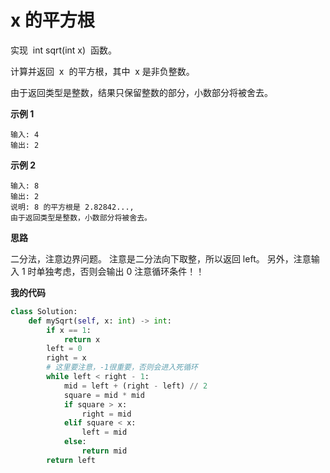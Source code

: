 # x 的平方根

实现  int sqrt(int x)  函数。

计算并返回  x  的平方根，其中  x 是非负整数。

由于返回类型是整数，结果只保留整数的部分，小数部分将被舍去。

**示例 1**

```
输入: 4
输出: 2
```

**示例 2**

```
输入: 8
输出: 2
说明: 8 的平方根是 2.82842...,
由于返回类型是整数，小数部分将被舍去。
```

**思路**

二分法，注意边界问题。
注意是二分法向下取整，所以返回 left。
另外，注意输入 1 时单独考虑，否则会输出 0
注意循环条件！！

**我的代码**

```python
class Solution:
    def mySqrt(self, x: int) -> int:
        if x == 1:
            return x
        left = 0
        right = x
        # 这里要注意，-1很重要，否则会进入死循环
        while left < right - 1:
            mid = left + (right - left) // 2
            square = mid * mid
            if square > x:
                right = mid
            elif square < x:
                left = mid
            else:
                return mid
        return left
```
